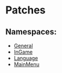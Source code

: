 # Patches


## Namespaces:

- [General](General/index.md)
- [InGame](InGame/index.md)
- [Language](Language/index.md)
- [MainMenu](MainMenu/index.md)
